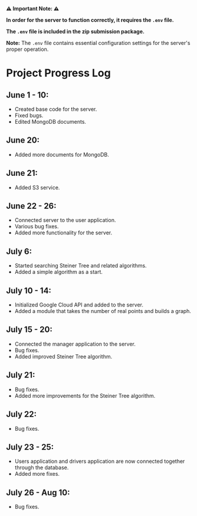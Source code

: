 **⚠️ Important Note: ⚠️**

 **In order for the server to function correctly, it requires the `.env` file.**
   
 **The `.env` file is included in the zip submission package.**

**Note:** The `.env` file contains essential configuration settings for the server's proper operation.


# Project Progress Log

## June 1 - 10:

- Created base code for the server.
- Fixed bugs.
- Edited MongoDB documents.

## June 20:

- Added more documents for MongoDB.

## June 21:

- Added S3 service.

## June 22 - 26:

- Connected server to the user application.
- Various bug fixes.
- Added more functionality for the server.

## July 6:

- Started searching Steiner Tree and related algorithms.
- Added a simple algorithm as a start.

## July 10 - 14:

- Initialized Google Cloud API and added to the server.
- Added a module that takes the number of real points and builds a graph.

## July 15 - 20:

- Connected the manager application to the server.
- Bug fixes.
- Added improved Steiner Tree algorithm.

## July 21:

- Bug fixes.
- Added more improvements for the Steiner Tree algorithm.

## July 22:

- Bug fixes.

## July 23 - 25:

- Users application and drivers application are now connected together through the database.
- Added more fixes.

## July 26 - Aug 10:

- Bug fixes.
